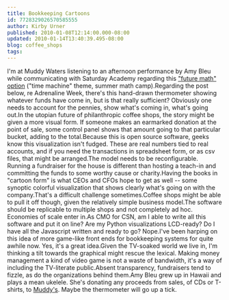 ```yaml
---
title: Bookkeeping Cartoons
id: 7728329026570585555
author: Kirby Urner
published: 2010-01-08T12:14:00.000-08:00
updated: 2010-01-14T13:40:39.495-08:00
blog: coffee_shops
tags: 
---
```


[](http://www.flickr.com/photos/17157315@N00/4261248028/)I'm at Muddy Waters listening to an afternoon performance by Amy Bleu while communicating with Saturday Academy regarding this ["future math" option](http://worldgame.blogspot.com/2010/01/back-to-future.html) ("time machine" theme, summer math camp).Regarding the post below, re Adrenaline Week, there's this hand-drawn thermometer showing whatever funds have come in, but is that really sufficient?  Obviously one needs to account for the pennies, show what's coming in, what's going out.In the utopian future of philanthropic coffee shops, the story might be given a more visual form.  If someone makes an earmarked donation at the point of sale, some control panel shows that amount going to that particular bucket, adding to the total.Because this is open source software, geeks know this visualization isn't fudged.  These are real numbers tied to real accounts, and if you need the transactions in spreadsheet form, or as csv files, that might be arranged.The model needs to be reconfigurable.  Running a fundraiser for the house is different than hosting a teach-in and committing the funds to some worthy cause or charity.Having the books in "cartoon form" is what CEOs and CFOs hope to get as well -- some synoptic colorful visualization that shows clearly what's going on with the company.That's a difficult challenge sometimes.Coffee shops might be able to pull it off though, given the relatively simple business model.The software should be replicable to multiple shops and not completely ad hoc.  Economies of scale enter in.As CMO for CSN, am I able to write all this software and put it on line?  Are my Python visualizations LCD-ready?  Do I have all the Javascript written and ready to go?  Nope.I've been harping on this idea of more game-like front ends for bookkeeping systems for quite awhile now.  Yes, it's a great idea.Given the TV-soaked world we live in, I'm thinking a tilt towards the graphical might rescue the lexical.  Making money management a kind of video game is not a waste of bandwidth, it's a way of including the TV-literate public.Absent transparency, fundraisers tend to fizzle, as do the organizations behind them.Amy Bleu grew up in Hawaii and plays a mean ukelele.  She's donating any proceeds from sales, of CDs or T-shirts, to [Muddy's](http://www.muddywatersportland.com/).  Maybe the thermometer will go up a tick.